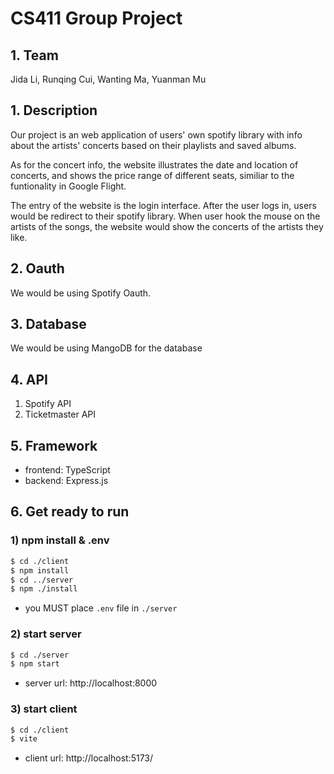 # CS411 Group Project

## 1. Team
Jida Li, Runqing Cui, Wanting Ma, Yuanman Mu

## 1. Description

Our project is an web application of users' own spotify library with info about the artists' concerts based on their playlists and saved albums.

As for the concert info, the website illustrates the date and location of concerts, and shows the price range of different seats, similiar to the funtionality in Google Flight.

The entry of the website is the login interface. After the user logs in, users would be redirect to their spotify library. When user hook the mouse on the artists of the songs, the website would show the concerts of the artists they like.

## 2. Oauth

We would be using Spotify Oauth.

## 3. Database

We would be using MangoDB for the database

## 4. API

1. Spotify API
2. Ticketmaster API

## 5. Framework

- frontend: TypeScript
- backend: Express.js

## 6. Get ready to run

### 1) npm install & .env

```bash
$ cd ./client
$ npm install
$ cd ../server
$ npm ./install
```

- you MUST place ```.env``` file in ```./server```

### 2) start server

```bash
$ cd ./server
$ npm start
```

- server url: http://localhost:8000

### 3) start client

```bash
$ cd ./client
$ vite
```

- client url: http://localhost:5173/
